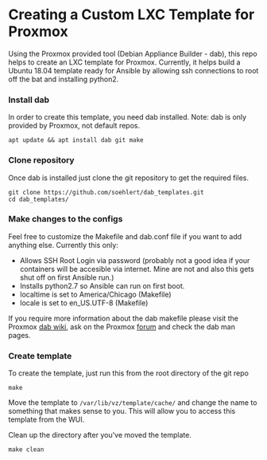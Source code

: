 # Creating a Custom LXC Template for Proxmox
Using the Proxmox provided tool (Debian Appliance Builder - dab), this repo helps to create an LXC template for Proxmox. Currently, it helps build a Ubuntu 18.04 template ready for Ansible by allowing ssh connections to root off the bat and installing python2.

### Install dab
In order to create this template, you need dab installed. Note: dab is only provided by Proxmox, not default repos. 

    apt update && apt install dab git make

### Clone repository

Once dab is installed just clone the git repository to get the required files.

    git clone https://github.com/soehlert/dab_templates.git
    cd dab_templates/

### Make changes to the configs

Feel free to customize the Makefile and dab.conf file if you want to add anything else. Currently this only:

* Allows SSH Root Login via password (probably not a good idea if your containers will be accesible via internet. Mine are not and also this gets shut off on first Ansible run.)
* Installs python2.7 so Ansible can run on first boot.
* localtime is set to America/Chicago (Makefile)
* locale is set to en_US.UTF-8 (Makefile)

If you require more information about the dab makefile please visit the Proxmox [dab wiki](https://pve.proxmox.com/wiki/Debian_Appliance_Builder), ask on the Proxmox [forum](https://forum.proxmox.com/) and check the dab man pages.

### Create template

To create the template, just run this from the root directory of the git repo

    make

Move the template to ```/var/lib/vz/template/cache/``` and change the name to something that makes sense to you. This will allow you to access this template from the WUI.

Clean up the directory after you've moved the template.

    make clean
